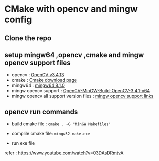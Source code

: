 # CMake with opencv and mingw config

## Clone the repo

## setup mingw64 ,opencv ,cmake and mingw opencv support files

- opencv : [OpenCV v3.4.13](https://udomain.dl.sourceforge.net/project/opencvlibrary/3.4.13/opencv-3.4.13-vc14_vc15.exe)
- cmake : [Cmake download page](https://cmake.org/download/)
- mingw64 : [mingw64 8.1.0](https://yer.dl.sourceforge.net/project/mingw-w64/Toolchains%20targetting%20Win64/Personal%20Builds/mingw-builds/8.1.0/threads-posix/seh/x86_64-8.1.0-release-posix-seh-rt_v6-rev0.7z)
- mingw opencv support : [OpenCV-MinGW-Build-OpenCV-3.4.1-x64](https://drive.google.com/file/d/1SflymUxuZESJE0G_T8ZVABC3wNwt1V-j/view)
- mingw opencv all support version files : [mingw opencv support links](https://github.com/huihut/OpenCV-MinGW-Build)

## opencv run commands

- build cmake file :
```cmake . -G "MinGW Makefiles"```

- complile cmake file:
```mingw32-make.exe```

- run exe file

refer : https://www.youtube.com/watch?v=03DAsDRmtvA
